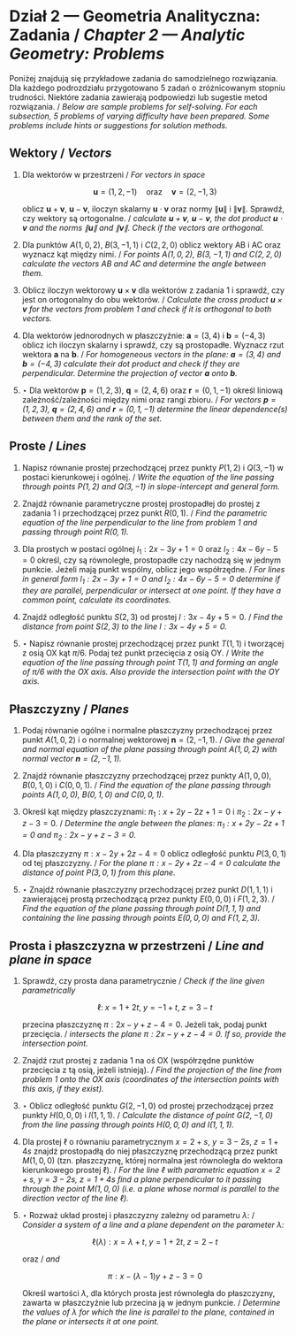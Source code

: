 # Dział 2 — Geometria Analityczna: Zadania / *Chapter 2 — Analytic Geometry: Problems*

Poniżej znajdują się przykładowe zadania do samodzielnego rozwiązania. Dla każdego podrozdziału przygotowano 5 zadań o zróżnicowanym stopniu trudności. Niektóre zadania zawierają podpowiedzi lub sugestie metod rozwiązania. / *Below are sample problems for self-solving. For each subsection, 5 problems of varying difficulty have been prepared. Some problems include hints or suggestions for solution methods.*

## Wektory / *Vectors*

1. Dla wektorów w przestrzeni / *For vectors in space*

   $$\mathbf{u}=(1,2,-1)\quad\text{oraz}\quad\mathbf{v}=(2,-1,3)$$

   oblicz $\mathbf{u}+\mathbf{v}$, $\mathbf{u}-\mathbf{v}$, iloczyn skalarny $\mathbf{u}\cdot\mathbf{v}$ oraz normy $\|\mathbf{u}\|$
 i $\|\mathbf{v}\|$. Sprawdź, czy wektory są ortogonalne. / *calculate $\mathbf{u}+\mathbf{v}$, $\mathbf{u}-\mathbf{v}$, the dot product $\mathbf{u}\cdot\mathbf{v}$ and the norms $\|\mathbf{u}\|$
 and $\|\mathbf{v}\|$. Check if the vectors are orthogonal.*

2. Dla punktów $A(1,0,2)$, $B(3,-1,1)$ i $C(2,2,0)$ oblicz wektory AB i AC oraz wyznacz kąt między nimi. / *For points $A(1,0,2)$, $B(3,-1,1)$ and $C(2,2,0)$ calculate the vectors AB and AC and determine the angle between them.*

3. Oblicz iloczyn wektorowy $\mathbf{u}\times\mathbf{v}$ dla wektorów z zadania 1 i sprawdź, czy jest on ortogonalny do obu wektorów. / *Calculate the cross product $\mathbf{u}\times\mathbf{v}$ for the vectors from problem 1 and check if it is orthogonal to both vectors.*

4. Dla wektorów jednorodnych w płaszczyźnie: $\mathbf{a}=(3,4)$ i $\mathbf{b}=(-4,3)$ oblicz ich iloczyn skalarny i sprawdź, czy są prostopadłe. Wyznacz rzut wektora $\mathbf{a}$ na $\mathbf{b}$. / *For homogeneous vectors in the plane: $\mathbf{a}=(3,4)$ and $\mathbf{b}=(-4,3)$ calculate their dot product and check if they are perpendicular. Determine the projection of vector $\mathbf{a}$ onto $\mathbf{b}$.*

5. $\star$ Dla wektorów $\mathbf{p}=(1,2,3)$, $\mathbf{q}=(2,4,6)$ oraz $\mathbf{r}=(0,1,-1)$ określ liniową zależność/zależności między nimi oraz rangi zbioru. / *For vectors $\mathbf{p}=(1,2,3)$, $\mathbf{q}=(2,4,6)$ and $\mathbf{r}=(0,1,-1)$ determine the linear dependence(s) between them and the rank of the set.*

## Proste / *Lines*

1. Napisz równanie prostej przechodzącej przez punkty $P(1,2)$ i $Q(3,-1)$ w postaci kierunkowej i ogólnej. / *Write the equation of the line passing through points $P(1,2)$ and $Q(3,-1)$ in slope-intercept and general form.*

2. Znajdź równanie parametryczne prostej prostopadłej do prostej z zadania 1 i przechodzącej przez punkt $R(0,1)$. / *Find the parametric equation of the line perpendicular to the line from problem 1 and passing through point $R(0,1)$.*

3. Dla prostych w postaci ogólnej $l_1: 2x-3y+1=0$ oraz $l_2: 4x-6y-5=0$ określ, czy są równoległe, prostopadłe czy nachodzą się w jednym punkcie. Jeżeli mają punkt wspólny, oblicz jego współrzędne. / *For lines in general form $l_1: 2x-3y+1=0$ and $l_2: 4x-6y-5=0$ determine if they are parallel, perpendicular or intersect at one point. If they have a common point, calculate its coordinates.*

4. Znajdź odległość punktu $S(2,3)$ od prostej $l: 3x-4y+5=0$. / *Find the distance from point $S(2,3)$ to the line $l: 3x-4y+5=0$.*

5. $\star$ Napisz równanie prostej przechodzącej przez punkt $T(1,1)$ i tworzącej z osią OX kąt $\pi/6$. Podaj też punkt przecięcia z osią OY. / *Write the equation of the line passing through point $T(1,1)$ and forming an angle of $\pi/6$ with the OX axis. Also provide the intersection point with the OY axis.*

## Płaszczyzny / *Planes*

1. Podaj równanie ogólne i normalne płaszczyzny przechodzącej przez punkt $A(1,0,2)$ i o normalnej wektorowej $\mathbf{n}=(2,-1,1)$. / *Give the general and normal equation of the plane passing through point $A(1,0,2)$ with normal vector $\mathbf{n}=(2,-1,1)$.*

2. Znajdź równanie płaszczyzny przechodzącej przez punkty $A(1,0,0)$, $B(0,1,0)$ i $C(0,0,1)$. / *Find the equation of the plane passing through points $A(1,0,0)$, $B(0,1,0)$ and $C(0,0,1)$.*

3. Określ kąt między płaszczyznami: $\pi_1: x+2y-2z+1=0$ i $\pi_2: 2x-y+z-3=0$. / *Determine the angle between the planes: $\pi_1: x+2y-2z+1=0$ and $\pi_2: 2x-y+z-3=0$.*

4. Dla płaszczyzny $\pi: x-2y+2z-4=0$ oblicz odległość punktu $P(3,0,1)$ od tej płaszczyzny. / *For the plane $\pi: x-2y+2z-4=0$ calculate the distance of point $P(3,0,1)$ from this plane.*

5. $\star$ Znajdź równanie płaszczyzny przechodzącej przez punkt $D(1,1,1)$ i zawierającej prostą przechodzącą przez punkty $E(0,0,0)$ i $F(1,2,3)$. / *Find the equation of the plane passing through point $D(1,1,1)$ and containing the line passing through points $E(0,0,0)$ and $F(1,2,3)$.*

## Prosta i płaszczyzna w przestrzeni / *Line and plane in space*

1. Sprawdź, czy prosta dana parametrycznie / *Check if the line given parametrically*

   $$\ell: \; x=1+2t,\; y= -1+t,\; z=3- t$$

   przecina płaszczyznę $\pi: 2x-y+z-4=0$. Jeżeli tak, podaj punkt przecięcia. / *intersects the plane $\pi: 2x-y+z-4=0$. If so, provide the intersection point.*

2. Znajdź rzut prostej z zadania 1 na oś OX (współrzędne punktów przecięcia z tą osią, jeżeli istnieją). / *Find the projection of the line from problem 1 onto the OX axis (coordinates of the intersection points with this axis, if they exist).*

3. $\star$ Oblicz odległość punktu $G(2,-1,0)$ od prostej przechodzącej przez punkty $H(0,0,0)$ i $I(1,1,1)$. / *Calculate the distance of point $G(2,-1,0)$ from the line passing through points $H(0,0,0)$ and $I(1,1,1)$.*

4. Dla prostej $\ell$ o równaniu parametrycznym $x=2+s,\ y=3-2s,\ z=1+4s$ znajdź prostopadłą do niej płaszczyznę przechodzącą przez punkt $M(1,0,0)$ (tzn. płaszczyznę, której normalna jest równoległa do wektora kierunkowego prostej $\ell$). / *For the line $\ell$ with parametric equation $x=2+s,\ y=3-2s,\ z=1+4s$ find a plane perpendicular to it passing through the point $M(1,0,0)$ (i.e. a plane whose normal is parallel to the direction vector of the line $\ell$).*

5. $\star$ Rozważ układ prostej i płaszczyzny zależny od parametru $\lambda$: / *Consider a system of a line and a plane dependent on the parameter $\lambda$:*

   $$\ell(\lambda): x=\lambda+t,\; y=1+2t,\; z=2-t$$

   oraz / *and*

   $$\pi: x - (\lambda-1) y + z - 3 = 0$$

   Określ wartości $\lambda$, dla których prosta jest równoległa do płaszczyzny, zawarta w płaszczyźnie lub przecina ją w jednym punkcie. / *Determine the values of $\lambda$ for which the line is parallel to the plane, contained in the plane or intersects it at one point.*
